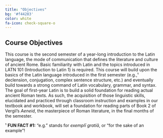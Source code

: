 ```yaml
---
title: "Objectives"
bg: '#f44283'
color: white
fa-icon: check-square-o
---
```


## Course Objectives
This course is the second semester of a year-long introduction to the Latin language, the mode of communication that defines the literature and culture of ancient Rome. Basic familiarity with Latin and the topics introduced in LATN 101 (Introduction to Latin 1) is required. This course will build upon the basics of the Latin language introduced in the first semester (e.g.,¹ declension, conjugation, complex sentence structure, etc.) and eventually build towards a strong command of Latin vocabulary, grammar, and syntax. The goal of first-year Latin is to build a solid foundation for reading actual ancient Roman texts. As such, the acquisition of those linguistic skills, elucidated and practiced through classroom instruction and examples in our textbook and workbook, will set a foundation for reading parts of Book 2 of Vergil’s *Aeneid*, the masterpiece of Roman literature, in the final months of the semester.

¹ **FUN FACT #1:** “e.g.” stands for *exemplī gratiā*, or “for the sake of an example”!
